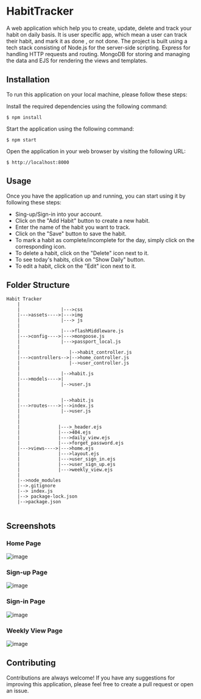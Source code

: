 # HabitTracker

A web application which help you to create, update, delete and track your habit on daily basis. 
It is user specific app, which mean a user can track their habit, and mark it as done , or not done. 
The project is built using a tech stack consisting of Node.js for the server-side scripting.
Express for handling HTTP requests and routing.
MongoDB for storing and managing the data and EJS for rendering the views and templates.

## Installation
To run this application on your local machine, please follow these steps:

Install the required dependencies using the following command:
```
$ npm install 
```
Start the application using the following command:
```
$ npm start 
```
Open the application in your web browser by visiting the following URL:
```
$ http://localhost:8000 
```

## Usage
Once you have the application up and running, you can start using it by following these steps:
* Sing-up/Sign-in into your account.
* Click on the "Add Habit" button to create a new habit.
* Enter the name of the habit you want to track.
* Click on the "Save" button to save the habit.
* To mark a habit as complete/incomplete for the day, simply click on the corresponding icon.
* To delete a habit, click on the "Delete" icon next to it.
* To see today's habits, click on "Show Daily" button.
* To edit a habit, click on the "Edit" icon next to it.

## Folder Structure
```
Habit Tracker
    |
    |               |--->css
    |--->assets---->|--->img
    |               |---> js
    |
    |               |--->flashMiddleware.js
    |--->config---->|--->mongoose.js
    |               |--->passport_local.js
    |
    |                  |-->habit_controller.js
    |--->controllers-->|-->home_controller.js
    |                  |-->user_controller.js
    |
    |               |-->habit.js
    |--->models---->|
    |               |-->user.js
    |
    |              
    |               |-->habit.js
    |--->routes---->|-->index.js
    |               |-->user.js
    |
    |              
    |              |--->_header.ejs
    |              |--->404.ejs
    |              |--->daily_view.ejs
    |              |--->forget_password.ejs
    |--->views---->|--->home.ejs
    |              |--->layout.ejs
    |              |--->user_sign_in.ejs
    |              |--->user_sign_up.ejs
    |              |--->weekly_view.ejs
    |
    |-->node_modules
    |-->.gitignore
    |--> index.js
    |--> package-lock.json
    |-->package.json
    
 ````

## Screenshots
### Home Page
![image](https://user-images.githubusercontent.com/90390855/235321468-d96ca598-cd5b-45f4-acbe-2f5594eb4ffc.png)
### Sign-up Page
![image](https://user-images.githubusercontent.com/90390855/235321481-07590d82-d2ae-435a-aff9-ecc9a84a188a.png)
### Sign-in Page
![image](https://user-images.githubusercontent.com/90390855/235321490-3973cbbd-4d22-433b-8dda-72c3d19d5236.png)
### Weekly View Page
![image](https://user-images.githubusercontent.com/90390855/235321501-b4b7aa59-249e-43a7-87f6-a212d92d831a.png)


## Contributing
Contributions are always welcome! If you have any suggestions for improving this application, please feel free to create a pull request or open an issue.




